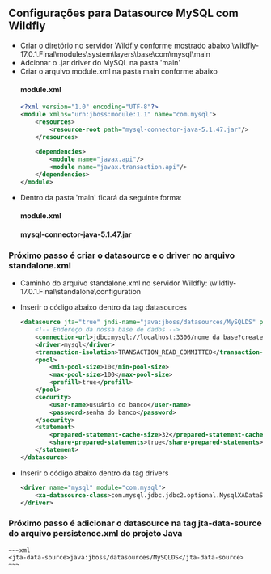 ## Configurações para Datasource MySQL com Wildfly

- Criar o diretório no servidor Wildfly conforme mostrado abaixo
	\wildfly-17.0.1.Final\modules\system\layers\base\com\mysql\main
- Adcionar o .jar driver do MySQL na pasta 'main'
- Criar o arquivo module.xml na pasta main conforme abaixo
	#### module.xml
	~~~xml
	<?xml version="1.0" encoding="UTF-8"?>
	<module xmlns="urn:jboss:module:1.1" name="com.mysql">
		<resources>
			<resource-root path="mysql-connector-java-5.1.47.jar"/>
		</resources>
				 
		<dependencies>
			<module name="javax.api"/>
			<module name="javax.transaction.api"/>
		</dependencies>
	</module>
	~~~
- Dentro da pasta 'main' ficará da seguinte forma:
	#### module.xml
	#### mysql-connector-java-5.1.47.jar

### Próximo passo é criar o datasource e o driver no arquivo standalone.xml
- Caminho do arquivo standalone.xml no servidor Wildfly:
	\wildfly-17.0.1.Final\standalone\configuration

- Inserir o código abaixo dentro da tag datasources
	~~~xml
	<datasource jta="true" jndi-name="java:jboss/datasources/MySQLDS" pool-name="MySQLDS" enabled="true" use-java-context="true" use-ccm="true">
		<!-- Endereço da nossa base de dados -->
		<connection-url>jdbc:mysql://localhost:3306/nome da base?createDatabaseIfNotExist=true</connection-url>
		<driver>mysql</driver>
		<transaction-isolation>TRANSACTION_READ_COMMITTED</transaction-isolation>
		<pool>
			<min-pool-size>10</min-pool-size>
			<max-pool-size>100</max-pool-size>
			<prefill>true</prefill>
		</pool>
		<security>
			<user-name>usuário do banco</user-name>
			<password>senha do banco</password>
		</security>
		<statement>
			<prepared-statement-cache-size>32</prepared-statement-cache-size>
			<share-prepared-statements>true</share-prepared-statements>
		</statement>
	</datasource>
	~~~

- Inserir o código abaixo dentro da tag drivers
	~~~xml
	<driver name="mysql" module="com.mysql">
		<xa-datasource-class>com.mysql.jdbc.jdbc2.optional.MysqlXADataSource</xa-datasource-class>
	</driver>
	~~~

### Próximo passo é adicionar o datasource na tag jta-data-source do arquivo persistence.xml do projeto Java
	~~~xml
	<jta-data-source>java:jboss/datasources/MySQLDS</jta-data-source>
	~~~


